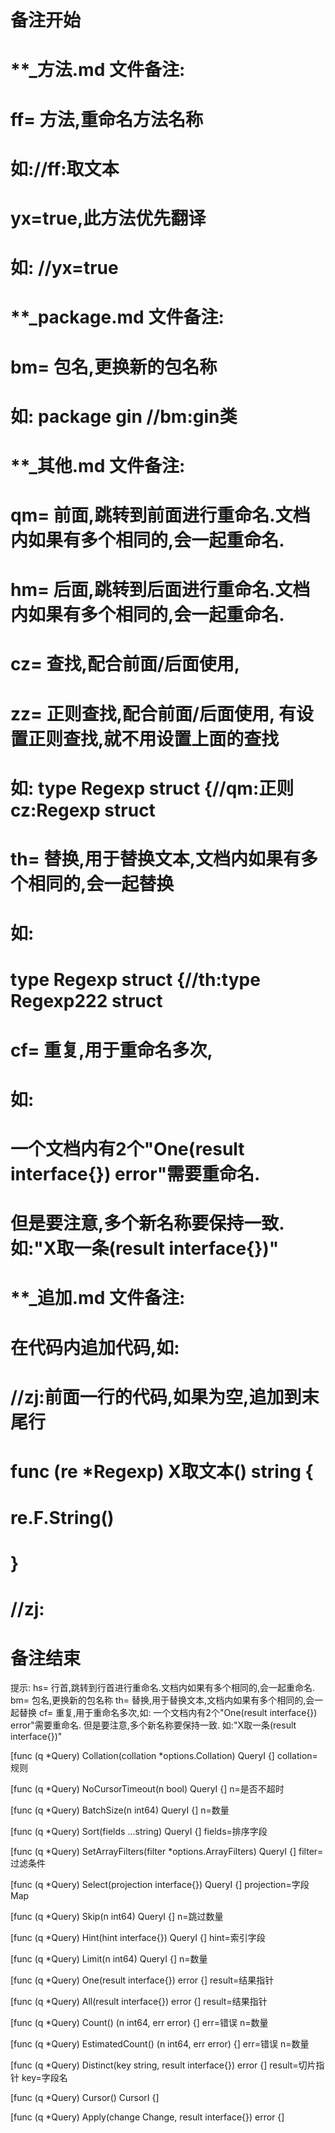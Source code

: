 # 备注开始
# **_方法.md 文件备注:
# ff= 方法,重命名方法名称
# 如://ff:取文本
#
# yx=true,此方法优先翻译
# 如: //yx=true

# **_package.md 文件备注:
# bm= 包名,更换新的包名称 
# 如: package gin //bm:gin类

# **_其他.md 文件备注:
# qm= 前面,跳转到前面进行重命名.文档内如果有多个相同的,会一起重命名.
# hm= 后面,跳转到后面进行重命名.文档内如果有多个相同的,会一起重命名.
# cz= 查找,配合前面/后面使用,
# zz= 正则查找,配合前面/后面使用, 有设置正则查找,就不用设置上面的查找
# 如: type Regexp struct {//qm:正则 cz:Regexp struct
#
# th= 替换,用于替换文本,文档内如果有多个相同的,会一起替换
# 如:
# type Regexp struct {//th:type Regexp222 struct
#
# cf= 重复,用于重命名多次,
# 如: 
# 一个文档内有2个"One(result interface{}) error"需要重命名.
# 但是要注意,多个新名称要保持一致. 如:"X取一条(result interface{})"

# **_追加.md 文件备注:
# 在代码内追加代码,如:
# //zj:前面一行的代码,如果为空,追加到末尾行
# func (re *Regexp) X取文本() string { 
# re.F.String()
# }
# //zj:
# 备注结束

提示:
hs= 行首,跳转到行首进行重命名.文档内如果有多个相同的,会一起重命名.
bm= 包名,更换新的包名称
th= 替换,用于替换文本,文档内如果有多个相同的,会一起替换
cf= 重复,用于重命名多次,如: 一个文档内有2个"One(result interface{}) error"需要重命名.
但是要注意,多个新名称要保持一致. 如:"X取一条(result interface{})"

[func (q *Query) Collation(collation *options.Collation) QueryI {]
collation=规则

[func (q *Query) NoCursorTimeout(n bool) QueryI {]
n=是否不超时

[func (q *Query) BatchSize(n int64) QueryI {]
n=数量

[func (q *Query) Sort(fields ...string) QueryI {]
fields=排序字段

[func (q *Query) SetArrayFilters(filter *options.ArrayFilters) QueryI {]
filter=过滤条件

[func (q *Query) Select(projection interface{}) QueryI {]
projection=字段Map

[func (q *Query) Skip(n int64) QueryI {]
n=跳过数量

[func (q *Query) Hint(hint interface{}) QueryI {]
hint=索引字段

[func (q *Query) Limit(n int64) QueryI {]
n=数量

[func (q *Query) One(result interface{}) error {]
result=结果指针

[func (q *Query) All(result interface{}) error {]
result=结果指针

[func (q *Query) Count() (n int64, err error) {]
err=错误
n=数量

[func (q *Query) EstimatedCount() (n int64, err error) {]
err=错误
n=数量

[func (q *Query) Distinct(key string, result interface{}) error {]
result=切片指针
key=字段名

[func (q *Query) Cursor() CursorI {]

[func (q *Query) Apply(change Change, result interface{}) error {]
